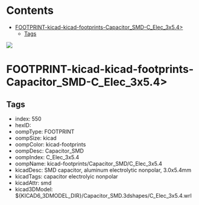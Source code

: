 



Contents
========

* [FOOTPRINT-kicad-kicad-footprints-Capacitor_SMD-C_Elec_3x5.4>](#footprint-kicad-kicad-footprints-capacitor_smd-c_elec_3x54)
	* [Tags](#tags)
  
![][im]
# FOOTPRINT-kicad-kicad-footprints-Capacitor_SMD-C_Elec_3x5.4>

## Tags

- index: 550
- hexID: 
- oompType: FOOTPRINT
- oompSize: kicad
- oompColor: kicad-footprints
- oompDesc: Capacitor_SMD
- oompIndex: C_Elec_3x5.4
- oompName: kicad-footprints/Capacitor_SMD/C_Elec_3x5.4
- kicadDesc: SMD capacitor, aluminum electrolytic nonpolar, 3.0x5.4mm
- kicadTags: capacitor electrolyic nonpolar
- kicadAttr: smd
- kicad3DModel: ${KICAD6_3DMODEL_DIR}/Capacitor_SMD.3dshapes/C_Elec_3x5.4.wrl



[im]: image.png
